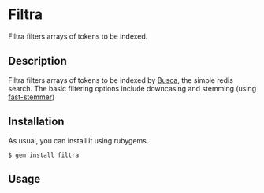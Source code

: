 Filtra
====

Filtra filters arrays of tokens to be indexed.

Description
-----------

Filtra filters arrays of tokens to be indexed by [Busca](https://github.com/Porta/busca), the simple redis search. The basic filtering options include downcasing and stemming (using [fast-stemmer](https://github.com/romanbsd/fast-stemmer))

## Installation

As usual, you can install it using rubygems.

```
$ gem install filtra
```

## Usage

